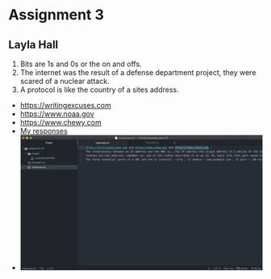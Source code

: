 # Assignment 3
## Layla Hall
1. Bits are 1s and 0s or the on and offs.
2. The internet was the result of a defense department project, they were scared of a nuclear attack.
3. A protocol is like the country of a sites address.
- <https://writingexcuses.com>
- <https://www.noaa.gov>  
- <https://www.chewy.com>
- [My responses](./responses.txt)
- ![screenshot](./images/screenShot03.png) 
